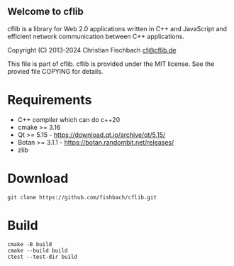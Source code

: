 ## Welcome to cflib

cflib is a library for Web 2.0 applications written in C++ and JavaScript and efficient network communication between C++ applications.

Copyright (C) 2013-2024 Christian Fischbach <cf@cflib.de>

This file is part of cflib.
cflib is provided under the MIT license.
See the provied file COPYING for details.

# Requirements

* C++ compiler which can do c++20
* cmake >= 3.16
* Qt >= 5.15 - https://download.qt.io/archive/qt/5.15/
* Botan >= 3.1.1 - https://botan.randombit.net/releases/
* zlib

# Download

```
git clone https://github.com/fishbach/cflib.git
```

# Build

```
cmake -B build
cmake --build build
ctest --test-dir build
```
